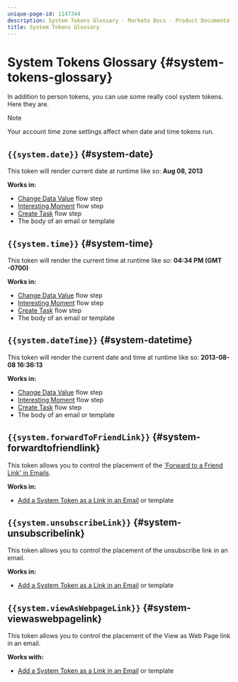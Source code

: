 ```yaml
---
unique-page-id: 1147344
description: System Tokens Glossary - Marketo Docs - Product Documentation
title: System Tokens Glossary
---
```


# System Tokens Glossary {#system-tokens-glossary}

In addition to person tokens, you can use some really cool system tokens. Here they are.

>[!NOTE]
>
>Your account time zone settings affect when date and time tokens run.

## `{{system.date}}` {#system-date}

This token will render current date at runtime like so: **Aug 08, 2013**

**Works in:**

* [Change Data Value](../../../../product-docs/core-marketo-concepts/smart-campaigns/flow-actions/change-data-value.md) flow step
* [Interesting Moment](../../../../product-docs/core-marketo-concepts/smart-campaigns/flow-actions/interesting-moment.md) flow step
* [Create Task](../../../../product-docs/core-marketo-concepts/smart-campaigns/salesforce-flow-actions/create-task.md) flow step
* The body of an email or template

## `{{system.time}}` {#system-time}

This token will render the current time at runtime like so: **04:34 PM (GMT -0700)**

**Works in:**

* [Change Data Value](../../../../product-docs/core-marketo-concepts/smart-campaigns/flow-actions/change-data-value.md) flow step
* [Interesting Moment](../../../../product-docs/core-marketo-concepts/smart-campaigns/flow-actions/interesting-moment.md) flow step
* [Create Task](../../../../product-docs/core-marketo-concepts/smart-campaigns/salesforce-flow-actions/create-task.md) flow step
* The body of an email or template

## `{{system.dateTime}}` {#system-datetime}

This token will render the current date and time at runtime like so: **2013-08-08 16:36:13**

**Works in:**

* [Change Data Value](../../../../product-docs/core-marketo-concepts/smart-campaigns/flow-actions/change-data-value.md) flow step
* [Interesting Moment](../../../../product-docs/core-marketo-concepts/smart-campaigns/flow-actions/interesting-moment.md) flow step
* [Create Task](../../../../product-docs/core-marketo-concepts/smart-campaigns/salesforce-flow-actions/create-task.md) flow step
* The body of an email or template

## `{{system.forwardToFriendLink}}` {#system-forwardtofriendlink}

This token allows you to control the placement of the ['Forward to a Friend Link' in Emails](../../../../product-docs/email-marketing/general/functions-in-the-editor/forward-to-a-friend-link-in-emails.md).

**Works in:**

* [Add a System Token as a Link in an Email](add-a-system-token-as-a-link-in-an-email.md) or template

## `{{system.unsubscribeLink}}` {#system-unsubscribelink}

This token allows you to control the placement of the unsubscribe link in an email.

**Works in:**

* [Add a System Token as a Link in an Email](add-a-system-token-as-a-link-in-an-email.md) or template

## `{{system.viewAsWebpageLink}}` {#system-viewaswebpagelink}

This token allows you to control the placement of the View as Web Page link in an email.

**Works with:**

* [Add a System Token as a Link in an Email](add-a-system-token-as-a-link-in-an-email.md) or template

